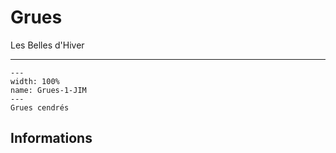 # Grues

<p class="emphase">Les Belles d'Hiver</p>

***

```{figure} Docs/Grues-1-JIM.jpg
---
width: 100%
name: Grues-1-JIM
---
Grues cendrés
```


## Informations